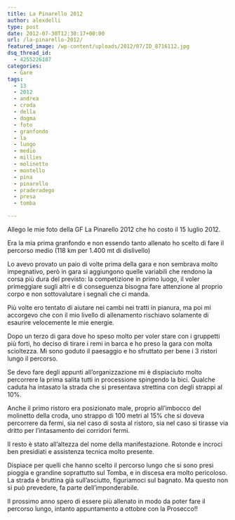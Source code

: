 ```yaml
---
title: La Pinarello 2012
author: alexdelli
type: post
date: 2012-07-30T12:30:17+00:00
url: /la-pinarello-2012/
featured_image: /wp-content/uploads/2012/07/ID_8716112.jpg
dsq_thread_id:
  - 4255226187
categories:
  - Gare
tags:
  - 13
  - 2012
  - andrea
  - croda
  - della
  - dogma
  - foto
  - granfondo
  - la
  - lungo
  - medio
  - millies
  - molinetto
  - montello
  - pina
  - pinarello
  - praderadego
  - presa
  - tomba

---
```

<!--CusAdsVi1-->Allego le mie foto della GF La Pinarello 2012 che ho costo il 15 luglio 2012.

Era la mia prima granfondo e non essendo tanto allenato ho scelto di fare il percorso medio (118 km per 1.400 mt di dislivello)

Lo avevo provato un paio di volte prima della gara e non sembrava molto impegnativo, però in gara si aggiungono quelle variabili che rendono la corsa più dura del previsto: la competizione in primo luogo, il voler primeggiare sugli altri e di conseguenza bisogna fare attenzione al proprio corpo e non sottovalutare i segnali che ci manda.

Più volte ero tentato di aiutare nei cambi nei tratti in pianura, ma poi mi accorgevo che con il mio livello di allenamento rischiavo solamente di esaurire velocemente le mie energie.

Dopo un terzo di gara dove ho speso molto per voler stare con i gruppetti più forti, ho deciso di tirare i remi in barca e ho preso la gara con molta scioltezza. Mi sono goduto il paesaggio e ho sfruttato per bene i 3 ristori lungo il percorso.

Se devo fare degli appunti all&#8217;organizzazione mi è dispiaciuto molto percorrere la prima salita tutti in processione spingendo la bici. Qualche caduta ha intasato la strada che si presentava strettina con degli strappi al 10%.

Anche il primo ristoro era posizionato male, proprio all&#8217;imbocco del molinetto della croda, uno strappo di 100 metri al 15% che si doveva percorrere da fermi, sia nel caso di sosta al ristoro, sia nel caso si tirasse via dritto per l&#8217;intasamento dei corridori fermi.

Il resto è stato all&#8217;altezza del nome della manifestazione. Rotonde e incroci ben presidiati e assistenza tecnica molto presente.

Dispiace per quelli che hanno scelto il percorso lungo che si sono presi pioggia e grandine soprattutto sul Tomba, e in discesa era molto pericoloso. La strada è bruttina già sull&#8217;asciutto, figuriamoci sul bagnato. Ma questo non si può prevedere, fa parte dell&#8217;imponderabile.

Il prossimo anno spero di essere più allenato in modo da poter fare il percorso lungo, intanto appuntamento a ottobre con la Prosecco!!

<div style="font-size: 0px; height: 0px; line-height: 0px; margin: 0; padding: 0; clear: both;">
</div>